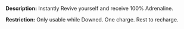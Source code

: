 **Description:**
Instantly Revive yourself and receive 100% Adrenaline.

**Restriction:**
Only usable while Downed.
One charge. Rest to recharge.
